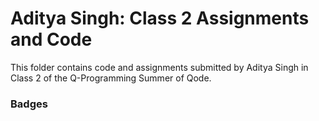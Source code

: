 # Aditya Singh: Class 2 Assignments and Code
This folder contains code and assignments submitted by Aditya Singh in Class 2 of the Q-Programming Summer of Qode.
### Badges